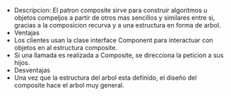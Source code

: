 * Descripcion: El patron composite sirve para construir algoritmos u objetos compeljos a partir de otros mas sencillos y 
similares entre si, gracias a la composicion recurva y a una estructura en forma de arbol.
* Ventajas
* Los clientes usan la clase interface Component para interactuar con objetos en al estructura composite.
* Si una llamada es realizada a Composite, se direcciona la peticion a sus hijos.
* Desventajas
* Una vez que la estructura del arbol esta definido, el diseño del composite hace el arbol muy general.
